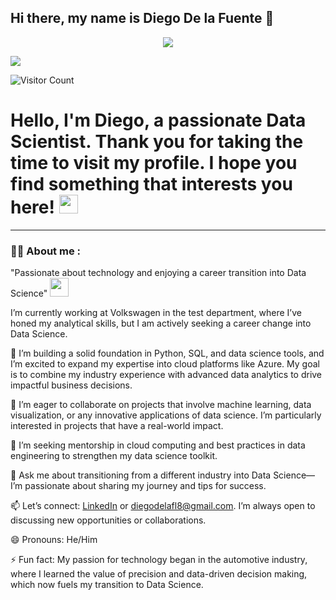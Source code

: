## Hi there, my name is Diego De la Fuente 👋

<div id="header" align="center">
  <img decoding="async" src="https://github.com/Delafupra/Banner_Diego/blob/main/Banner.png"/>
</div>

[![](https://img.shields.io/badge/LinkedIn-0077B5?style=for-the-badge&logo=linkedin&logoColor=white)](https://www.linkedin.com/in/diego-de-la-fuente-prats/)

![Visitor Count](https://komarev.com/ghpvc/?username=Delafupra&color=brightgreen)

<h1>
  Hello, I'm Diego, a passionate Data Scientist. Thank you for taking the time to visit my profile. I hope you find something that interests you here!
  <img decoding="async" src="https://media.giphy.com/media/hvRJCLFzcasrR4ia7z/giphy.gif" width="30px"/>
</h1>

---
 <div id="header" align="left">

### :man_technologist: About me :

"Passionate about technology and enjoying a career transition into Data Science" <img decoding="async" src="https://media.giphy.com/media/WUlplcMpOCEmTGBtBW/giphy.gif" width="30">

I’m currently working at Volkswagen in the test department, where I’ve honed my analytical skills, but I am actively seeking a career change into Data Science.

🌱 I’m building a solid foundation in Python, SQL, and data science tools, and I’m excited to expand my expertise into cloud platforms like Azure. My goal is to combine my industry experience with advanced data analytics to drive impactful business decisions.

👯 I’m eager to collaborate on projects that involve machine learning, data visualization, or any innovative applications of data science. I’m particularly interested in projects that have a real-world impact.

🤔 I’m seeking mentorship in cloud computing and best practices in data engineering to strengthen my data science toolkit.

💬 Ask me about transitioning from a different industry into Data Science—I’m passionate about sharing my journey and tips for success.

📫 Let’s connect: [LinkedIn](https://www.linkedin.com/in/diego-de-la-fuente-prats/) or diegodelafl8@gmail.com. I’m always open to discussing new opportunities or collaborations.

😄 Pronouns: He/Him

⚡ Fun fact: My passion for technology began in the automotive industry, where I learned the value of precision and data-driven decision making, which now fuels my transition to Data Science.

